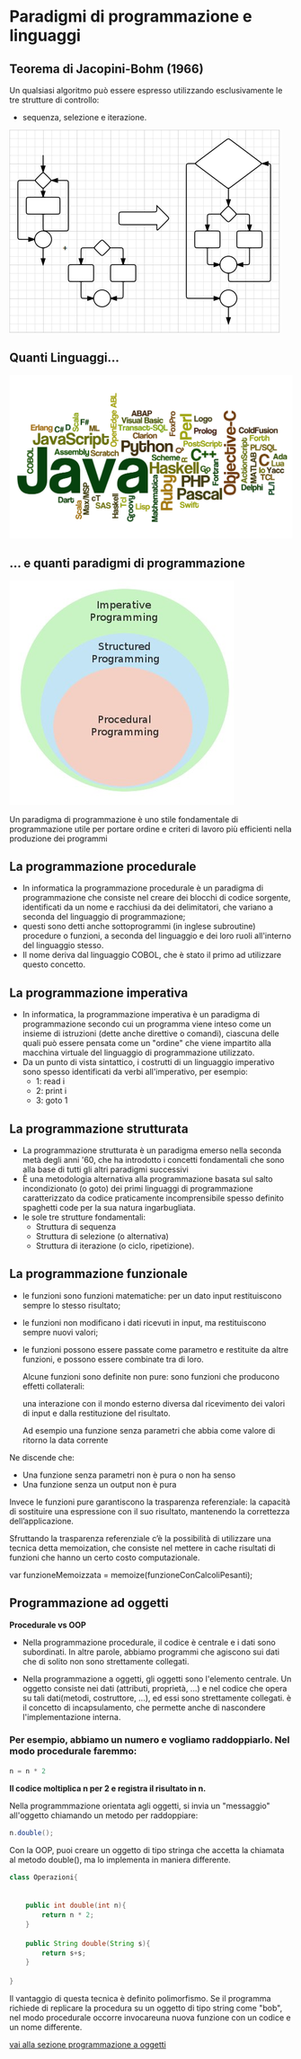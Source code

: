 # Paradigmi di programmazione e linguaggi


## Teorema di Jacopini-Bohm (1966)

Un qualsiasi algoritmo può essere espresso utilizzando esclusivamente le tre strutture di controllo:

* sequenza, selezione e iterazione.

![strutture_controllo](img/strutture_controllo.gif)


## Quanti Linguaggi...

![linguaggi](img/linguaggi.jpg)

## … e quanti paradigmi di programmazione

![paradigmi](img/paradigmi.jpg)

Un paradigma di programmazione è uno stile fondamentale di programmazione utile per portare ordine e criteri di lavoro più efficienti nella produzione dei programmi 

## La programmazione procedurale

* In informatica la programmazione procedurale è un paradigma di programmazione che consiste nel creare dei blocchi di codice sorgente, identificati da un nome e racchiusi da dei delimitatori, che variano a seconda del linguaggio di programmazione; 
* questi sono detti anche sottoprogrammi (in inglese subroutine) procedure o funzioni, a seconda del linguaggio e dei loro ruoli all'interno del linguaggio stesso.
* Il nome deriva dal linguaggio COBOL, che è stato il primo ad utilizzare questo concetto.

## La programmazione imperativa

* In informatica, la programmazione imperativa è un paradigma di programmazione secondo cui un programma viene inteso come un insieme di istruzioni (dette anche direttive o comandi), ciascuna delle quali può essere pensata come un "ordine" che viene impartito alla macchina virtuale del linguaggio di programmazione utilizzato. 
* Da un punto di vista sintattico, i costrutti di un linguaggio imperativo sono spesso identificati da verbi all'imperativo, per esempio:
	* 1: read i
	* 2: print i
	* 3: goto 1

## La programmazione strutturata

* La programmazione strutturata  è un paradigma emerso nella seconda metà degli anni '60, che ha introdotto i concetti fondamentali che sono alla base di tutti gli altri paradigmi successivi
* È una metodologia alternativa alla programmazione basata sul salto incondizionato (o goto) dei primi linguaggi di programmazione caratterizzato da codice praticamente incomprensibile spesso definito spaghetti code per la sua natura ingarbugliata. 
* le sole tre strutture fondamentali: 
	* Struttura di sequenza 
	* Struttura di selezione (o alternativa)
	* Struttura di iterazione (o ciclo, ripetizione).

## La programmazione funzionale

* le funzioni sono funzioni matematiche: per un dato input restituiscono sempre lo stesso risultato;
* le funzioni non modificano i dati ricevuti in input, ma restituiscono sempre nuovi valori;
* le funzioni possono essere passate come parametro e restituite da altre funzioni, e possono essere combinate tra di loro.

	Alcune funzioni sono definite non pure: sono funzioni che producono effetti collaterali:

	una interazione con il mondo esterno diversa dal ricevimento dei valori di input e dalla restituzione del risultato. 

	Ad esempio una funzione senza parametri che abbia come valore di ritorno la data corrente

Ne discende che:
* Una funzione senza parametri non è pura o non ha senso
* Una funzione senza un output non è pura

Invece le funzioni pure garantiscono la trasparenza referenziale: la capacità di sostituire una espressione con il suo risultato, mantenendo la correttezza dell’applicazione. 

Sfruttando la trasparenza referenziale c’è la possibilità di utilizzare una tecnica detta memoization, che consiste nel mettere in cache risultati di funzioni che hanno un certo costo computazionale.

var funzioneMemoizzata = memoize(funzioneConCalcoliPesanti);

## Programmazione ad oggetti

**Procedurale vs OOP**

* Nella programmazione procedurale, il codice è centrale e i dati sono subordinati. In altre parole, abbiamo programmi che agiscono sui dati che di solito non sono strettamente collegati.

* Nella programmazione a oggetti, gli oggetti sono l'elemento centrale. Un oggetto consiste nei dati (attributi, proprietà, ...) e nel codice che opera su tali dati(metodi, costruttore, ...), ed essi sono strettamente collegati. è il concetto di incapsulamento, che permette anche di nascondere l'implementazione interna.

### Per esempio, abbiamo un numero e vogliamo raddoppiarlo. Nel modo procedurale faremmo:

```java
n = n * 2
```

**Il codice moltiplica n per 2 e registra il risultato in n.**

Nella programmmazione orientata agli oggetti, si invia un "messaggio" all'oggetto chiamando un metodo per raddoppiare:

```java
n.double();
```

Con la OOP, puoi creare un oggetto di tipo stringa che accetta la chiamata al metodo double(), ma lo implementa in maniera differente. 

```java
class Operazioni{
	

	public int double(int n){
		return n * 2;
	}

	public String double(String s){
		return s+s;
	}

}
```

Il vantaggio di questa tecnica è definito polimorfismo. 
Se il programma richiede di replicare la procedura su un oggetto di tipo string come "bob", nel modo procedurale occorre invocareuna nuova funzione con un codice e un nome differente.

[vai alla sezione programmazione a oggetti](OOP.md)
